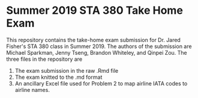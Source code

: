# Summer 2019 STA 380 Take Home Exam
This repository contains the take-home exam submission for Dr. Jared Fisher's STA 380 class in Summer 2019. The authors of the submission are Michael Sparkman, Jenny Tseng, Brandon Whiteley, and Qinpei Zou. The three files in the repository are
1. The exam submission in the raw .Rmd file
2. The exam knitted to the .md format
3. An ancillary Excel file used for Problem 2 to map airline IATA codes to airline names.
